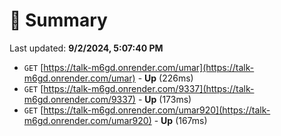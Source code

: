 # 📖 Summary
Last updated: **9/2/2024, 5:07:40 PM**

- `GET` [https://talk-m6gd.onrender.com/umar](https://talk-m6gd.onrender.com/umar) - **Up** (226ms)
- `GET` [https://talk-m6gd.onrender.com/9337](https://talk-m6gd.onrender.com/9337) - **Up** (173ms)
- `GET` [https://talk-m6gd.onrender.com/umar920](https://talk-m6gd.onrender.com/umar920) - **Up** (167ms)
